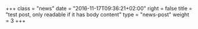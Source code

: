 +++
class = "news"
date = "2016-11-17T09:36:21+02:00"
right = false
title = "test post, only readable if it has body content"
type = "news-post"
weight = 3
+++

